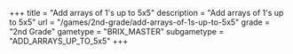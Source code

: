 +++
title = "Add arrays of 1's up to 5x5"
description = "Add arrays of 1's up to 5x5"
url = "/games/2nd-grade/add-arrays-of-1s-up-to-5x5"
grade = "2nd Grade"
gametype = "BRIX_MASTER"
subgametype = "ADD_ARRAYS_UP_TO_5x5"
+++